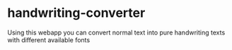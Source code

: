 # handwriting-converter
Using this webapp you can convert normal text into pure handwriting texts with different available fonts
